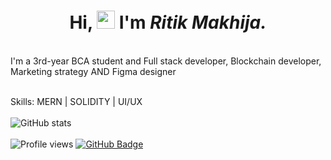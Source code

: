 <h1 align="center">Hi, <img src="https://github.com/TheDudeThatCode/TheDudeThatCode/blob/master/Assets/Hi.gif" width="29px"> I'm <b><i>Ritik Makhija.</i></b></h1> <br>
I'm a 3rd-year BCA student and Full stack developer, Blockchain developer, Marketing strategy AND Figma designer
<br></br>


Skills: MERN | SOLIDITY | UI/UX
<br></br>
![GitHub stats](https://github-readme-stats.vercel.app/api?username=ritik-prog&show_icons=true)  
<br>
![Profile views](https://komarev.com/ghpvc/?username=ritik-prog&label=Profile%20views&color=0e75b6&style=flat)
<a href="https://github.com/ritik-prog?tab=followers"><img src="https://img.shields.io/github/followers/ritik-prog?style=social" alt="GitHub Badge"></a>

